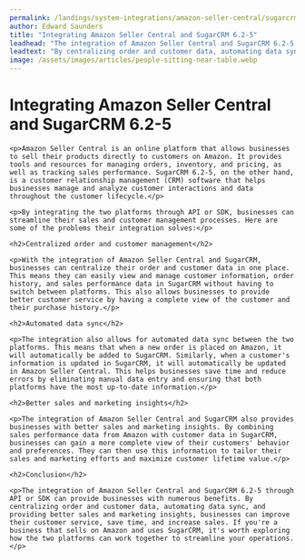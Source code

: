 ```yaml
---
permalink: /landings/system-integrations/amazon-seller-central/sugarcrm-6-2-5
author: Edward Saunders
title: "Integrating Amazon Seller Central and SugarCRM 6.2-5"
leadhead: "The integration of Amazon Seller Central and SugarCRM 6.2-5 through API or SDK can provide businesses with numerous benefits"
leadtext: "By centralizing order and customer data, automating data sync, and providing better sales and marketing insights, businesses can improve their customer service, save time, and increase sales. If you're a business that sells on Amazon and uses SugarCRM, it's worth exploring how the two platforms can work together to streamline your operations."
image: /assets/images/articles/people-sitting-near-table.webp
---
```

<div class="arttext">
	<h1>Integrating Amazon Seller Central and SugarCRM 6.2-5</h1>

	<p>Amazon Seller Central is an online platform that allows businesses to sell their products directly to customers on Amazon. It provides tools and resources for managing orders, inventory, and pricing, as well as tracking sales performance. SugarCRM 6.2-5, on the other hand, is a customer relationship management (CRM) software that helps businesses manage and analyze customer interactions and data throughout the customer lifecycle.</p>

	<p>By integrating the two platforms through API or SDK, businesses can streamline their sales and customer management processes. Here are some of the problems their integration solves:</p>

	<h2>Centralized order and customer management</h2>

	<p>With the integration of Amazon Seller Central and SugarCRM, businesses can centralize their order and customer data in one place. This means they can easily view and manage customer information, order history, and sales performance data in SugarCRM without having to switch between platforms. This also allows businesses to provide better customer service by having a complete view of the customer and their purchase history.</p>

	<h2>Automated data sync</h2>

	<p>The integration also allows for automated data sync between the two platforms. This means that when a new order is placed on Amazon, it will automatically be added to SugarCRM. Similarly, when a customer's information is updated in SugarCRM, it will automatically be updated in Amazon Seller Central. This helps businesses save time and reduce errors by eliminating manual data entry and ensuring that both platforms have the most up-to-date information.</p>

	<h2>Better sales and marketing insights</h2>

	<p>The integration of Amazon Seller Central and SugarCRM also provides businesses with better sales and marketing insights. By combining sales performance data from Amazon with customer data in SugarCRM, businesses can gain a more complete view of their customers' behavior and preferences. They can then use this information to tailor their sales and marketing efforts and maximize customer lifetime value.</p>

	<h2>Conclusion</h2>

	<p>The integration of Amazon Seller Central and SugarCRM 6.2-5 through API or SDK can provide businesses with numerous benefits. By centralizing order and customer data, automating data sync, and providing better sales and marketing insights, businesses can improve their customer service, save time, and increase sales. If you're a business that sells on Amazon and uses SugarCRM, it's worth exploring how the two platforms can work together to streamline your operations.</p>

</div>